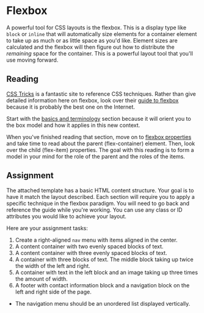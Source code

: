 # Flexbox

A powerful tool for CSS layouts is the flexbox. This is a display type like `block` or `inline` that will automatically size elements for a container element to take up as much or as little space as you'd like. Element sizes are calculated and the flexbox will then figure out how to distribute the _remaining_ space for the container. This is a powerful layout tool that you'll use moving forward.

## Reading

[CSS Tricks](https://css-tricks.com) is a fantastic site to reference CSS techniques. Rather than give detailed information here on flexbox, look over their [guide to flexbox](https://css-tricks.com/snippets/css/a-guide-to-flexbox/) because it is probably the best one on the Internet. 

Start with the [basics and terminology](https://css-tricks.com/snippets/css/a-guide-to-flexbox/#aa-basics-and-terminology) section because it will orient you to the box model and how it applies in this new context.

When you've finished reading that section, move on to [flexbox properties](https://css-tricks.com/snippets/css/a-guide-to-flexbox/#aa-flexbox-properties) and take time to read about the parent (flex-container) element. Then, look over the child (flex-item) properties. The goal with this reading is to form a model in your mind for the role of the parent and the roles of the items.

## Assignment

The attached template has a basic HTML content structure. Your goal is to have it match the layout described. Each section will require you to apply a specific technique in the flexbox paradigm. You will need to go back and reference the guide while you're working. You can use any class or ID attributes you would like to achieve your layout.

Here are your assignment tasks:

1. Create a right-aligned `nav` menu with items aligned in the center.
2. A content container with two evenly spaced blocks of text.
3. A content container with three evenly spaced blocks of text.
4. A container with three blocks of text. The middle block taking up twice the width of the left and right.
5. A container with text in the left block and an image taking up three times the amount of width.
6. A footer with contact information block and a navigation block on the left and right side of the page.
  - The navigation menu should be an unordered list displayed vertically.

